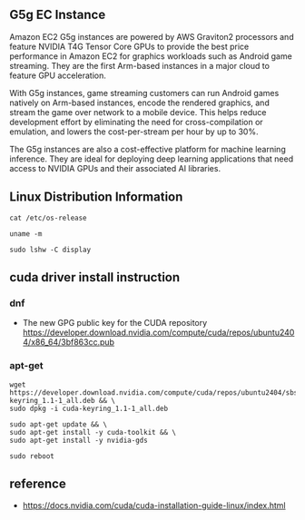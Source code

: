 ## G5g EC Instance ##
Amazon EC2 G5g instances are powered by AWS Graviton2 processors and feature NVIDIA T4G Tensor Core GPUs to provide the best price performance in Amazon EC2 for graphics workloads such as Android game streaming. They are the first Arm-based instances in a major cloud to feature GPU acceleration.

With G5g instances, game streaming customers can run Android games natively on Arm-based instances, encode the rendered graphics, and stream the game over network to a mobile device. This helps reduce development effort by eliminating the need for cross-compilation or emulation, and lowers the cost-per-stream per hour by up to 30%.

The G5g instances are also a cost-effective platform for machine learning inference. They are ideal for deploying deep learning applications that need access to NVIDIA GPUs and their associated AI libraries.


## Linux Distribution Information ##
```
cat /etc/os-release

uname -m

sudo lshw -C display
```

## cuda driver install instruction ##
### dnf ###
* The new GPG public key for the CUDA repository
  https://developer.download.nvidia.com/compute/cuda/repos/ubuntu2404/x86_64/3bf863cc.pub

### apt-get ##
```
wget https://developer.download.nvidia.com/compute/cuda/repos/ubuntu2404/sbsa/cuda-keyring_1.1-1_all.deb && \
sudo dpkg -i cuda-keyring_1.1-1_all.deb

sudo apt-get update && \
sudo apt-get install -y cuda-toolkit && \
sudo apt-get install -y nvidia-gds

sudo reboot
```

## reference ##

* https://docs.nvidia.com/cuda/cuda-installation-guide-linux/index.html
